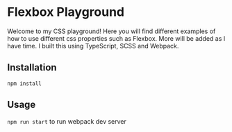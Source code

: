 # Flexbox Playground
Welcome to my CSS playground! Here you will find different examples of how to use different css properties such as Flexbox. More will be added as I have time. I built this using TypeScript, SCSS and Webpack.

## Installation
`npm install`

## Usage
`npm run start` to run webpack dev server
